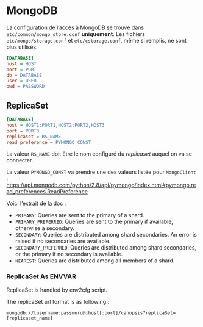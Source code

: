 # MongoDB

La configuration de l’accès à MongoDB se trouve dans `etc/common/mongo_store.conf` **uniquement**. Les fichiers `etc/mongo/storage.conf` et `etc/cstorage.conf`, même si remplis, ne sont plus utilisés.

```ini
[DATABASE]
host = HOST
port = PORT
db = DATABASE
user = USER
pwd = PASSWORD
```

## ReplicaSet

```ini
[DATABASE]
host = HOST1:PORT1,HOST2:PORT2,HOST3
port = PORT3
replicaset = RS_NAME
read_preference = PYMONGO_CONST
```

La valeur `RS_NAME` doit être le nom configuré du *replicaset* auquel on va se connecter.

La valeur `PYMONGO_CONST` va prendre une des valeurs listée pour `MongoClient` : https://api.mongodb.com/python/2.8/api/pymongo/index.html#pymongo.read_preferences.ReadPreference

Voici l’extrait de la doc :

 * `PRIMARY`: Queries are sent to the primary of a shard.
 * `PRIMARY_PREFERRED`: Queries are sent to the primary if available, otherwise a secondary.
 * `SECONDARY`: Queries are distributed among shard secondaries. An error is raised if no secondaries are available.
 * `SECONDARY_PREFERRED`: Queries are distributed among shard secondaries, or the primary if no secondary is available.
 * `NEAREST`: Queries are distributed among all members of a shard.

### ReplicaSet As ENVVAR

ReplicaSet is handled by env2cfg script.

The replicaSet url format is as following :
```
mongodb://[username:password@]host[:port]/canopsis?replicaSet=[replicaset_name]
```
